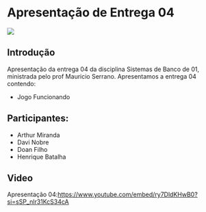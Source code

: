 # Apresentação de Entrega 04

<img src ="https://cdn.discordapp.com/attachments/1151311607301947453/1183931921428906064/9473c316aaf14a605ad7c8c2f9b7249f.png?ex=658a2186&is=6577ac86&hm=98f2b84146928e851751a2f4d83b77d5c645da52cfc37f38d760597c6283deb8&" >

## Introdução
Apresentação da entrega 04 da disciplina Sistemas de Banco de 01, ministrada pelo prof Mauricio Serrano. Apresentamos a entrega 04 contendo:

- Jogo Funcionando 

## Participantes:

- Arthur Miranda
- Davi Nobre
- Doan Filho
- Henrique Batalha

## Video
Apresentação 04:<https://www.youtube.com/embed/ry7DldKHwB0?si=sSP_nlr31KcS34cA>
